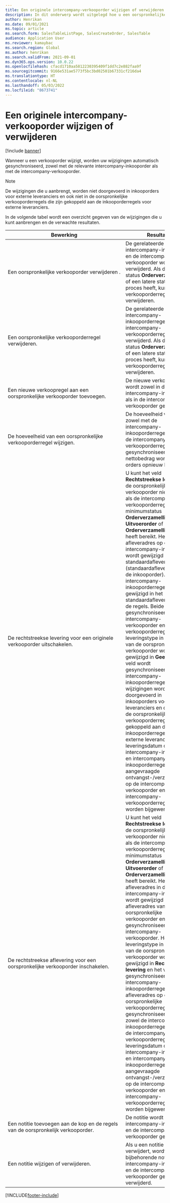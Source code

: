 ```yaml
---
title: Een originele intercompany-verkooporder wijzigen of verwijderen
description: In dit onderwerp wordt uitgelegd hoe u een oorspronkelijke verkooporderfunctionaliteit kunt wijzigen en verwijderen
author: Henrikan
ms.date: 09/01/2021
ms.topic: article
ms.search.form: SalesTableListPage, SalesCreateOrder, SalesTable
audience: Application User
ms.reviewer: kamaybac
ms.search.region: Global
ms.author: henrikan
ms.search.validFrom: 2021-09-01
ms.dyn365.ops.version: 10.0.22
ms.openlocfilehash: cfacd1710aa5812230395409f1dd7c2e882faa9f
ms.sourcegitcommit: 9166e531ae5773f5bc3bd02501b67331cf216da4
ms.translationtype: HT
ms.contentlocale: nl-NL
ms.lasthandoff: 05/03/2022
ms.locfileid: "8673741"
---
```

# <a name="change-or-delete-an-original-intercompany-sales-order"></a>Een originele intercompany-verkooporder wijzigen of verwijderen

[!include [banner](../../includes/banner.md)]

Wanneer u een verkooporder wijzigt, worden uw wijzigingen automatisch gesynchroniseerd, zowel met de relevante intercompany-inkooporder als met de intercompany-verkooporder.

> [!NOTE]
> De wijzigingen die u aanbrengt, worden niet doorgevoerd in inkooporders voor externe leveranciers en ook niet in de oorspronkelijke verkooporderregels die zijn gekoppeld aan de inkooporderregels voor externe leveranciers.

In de volgende tabel wordt een overzicht gegeven van de wijzigingen die u kunt aanbrengen en de verwachte resultaten.

| Bewerking | Resultaat |
|---|---|
| Een&nbsp;oorspronkelijke&nbsp;verkooporder&nbsp;verwijderen&nbsp;. | De gerelateerde intercompany-inkooporder en de intercompany-verkooporder worden ook verwijderd. Als de order de status **Orderverzamellijst** of een latere status in het proces heeft, kunt u de verkooporderregel niet verwijderen. |
| Een oorspronkelijke verkooporderregel verwijderen. | De gerelateerde intercompany-inkooporderregel en de intercompany-verkooporderregel worden verwijderd. Als de order de status **Orderverzamellijst** of een latere status in het proces heeft, kunt u de verkooporderregel niet verwijderen. |
| Een nieuwe verkoopregel aan een oorspronkelijke verkooporder toevoegen. | De nieuwe verkoopregel wordt zowel in de intercompany-inkooporder als in de intercompany-verkooporder gemaakt. |
| De hoeveelheid van een oorspronkelijke verkooporderregel wijzigen. | De hoeveelheid wordt zowel met de intercompany-inkooporderregel als met de intercompany-verkooporderregel gesynchroniseerd. Het nettobedrag wordt voor alle orders opnieuw berekend. |
| De rechtstreekse levering voor een originele verkooporder uitschakelen. | U kunt het veld **Rechtstreekse levering** op de oorspronkelijke verkooporder niet wijzigen als de intercompany-verkooporderregel de minimumstatus **Orderverzamellijst**, **Uitvoerorder** of **Orderverzamellijstjournaal** heeft bereikt. Het afleveradres op de intercompany-inkooporder wordt gewijzigd in het standaardafleveradres (standaardafleveradres op de inkooporder). Ook de intercompany-inkooporderregels worden gewijzigd in het standaardafleveradres voor de regels. Beide worden gesynchroniseerd met de intercompany-verkooporder en de verkooporderregels. Het leveringstype in alle regels van de oorspronkelijke verkooporder wordt gewijzigd in **Geen** en het veld wordt gesynchroniseerd met de intercompany-inkooporderregels. De wijzigingen worden niet doorgevoerd in inkooporders voor externe leveranciers en ook niet in de oorspronkelijke verkooporderregels die zijn gekoppeld aan de inkooporderregels voor externe leveranciers. De leveringsdatum op de intercompany-inkooporder en intercompany-inkooporderregels en de aangevraagde ontvangst-/verzenddatums op de intercompany-verkooporder en intercompany-verkooporderregels worden bijgewerkt. |
| De rechtstreekse aflevering voor een oorspronkelijke verkooporder inschakelen. | U kunt het veld **Rechtstreekse levering** op de oorspronkelijke verkooporder niet wijzigen als de intercompany-verkooporderregel de minimumstatus **Orderverzamellijst**, **Uitvoerorder** of **Orderverzamellijstjournaal** heeft bereikt. Het afleveradres in de intercompany-inkooporder wordt gewijzigd in het afleveradres van de oorspronkelijke verkooporder en gesynchroniseerd met de intercompany-verkooporder. Het leveringstype in alle regels van de oorspronkelijke verkooporder wordt gewijzigd in **Rechtstreekse levering** en het veld wordt gesynchroniseerd met de intercompany-inkooporderregels. Het afleveradres op elke oorspronkelijke verkooporderregel wordt gesynchroniseerd met zowel de intercompany-inkooporderregels als met de intercompany-verkooporderregels. De leveringsdatum op de intercompany-inkooporder en intercompany-inkooporderregels en de aangevraagde ontvangst-/verzenddatums op de intercompany-verkooporder en intercompany-verkooporderregels worden bijgewerkt. |
| Een notitie toevoegen aan de kop en de regels van de oorspronkelijk verkooporder. | De notitie wordt naar de intercompany-inkooporder en de intercompany-verkooporder gekopieerd. |
| Een notitie wijzigen of verwijderen. | Als u een notitie wijzigt of verwijdert, wordt ook de bijbehorende notitie in de intercompany-inkooporder en de intercompany-verkooporder gewijzigd of verwijderd. |

[!INCLUDE[footer-include](../../includes/footer-banner.md)]
